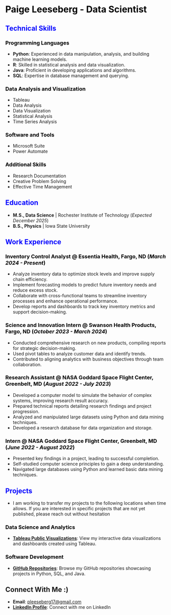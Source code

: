 # <span style="color:black;">Paige Leeseberg - Data Scientist</span>

## <span style="color:blue;">Technical Skills</span>

### <span style="color:black;">Programming Languages</span>
- **Python**: Experienced in data manipulation, analysis, and building machine learning models.
- **R**: Skilled in statistical analysis and data visualization.
- **Java**: Proficient in developing applications and algorithms.
- **SQL**: Expertise in database management and querying.

### <span style="color:black;">Data Analysis and Visualization</span>
- Tableau
- Data Analysis
- Data Visualization
- Statistical Analysis
- Time Series Analysis

### <span style="color:black;">Software and Tools</span>
- Microsoft Suite
- Power Automate

### <span style="color:black;">Additional Skills</span>
- Research Documentation
- Creative Problem Solving
- Effective Time Management

## <span style="color:blue;">Education</span>
- **M.S., Data Science** | Rochester Institute of Technology (_Expected December 2025_)
- **B.S., Physics** | Iowa State University

## <span style="color:blue;">Work Experience</span>

### <span style="color:black;">Inventory Control Analyst @ Essentia Health, Fargo, ND (_March 2024 - Present_)</span>
- Analyze inventory data to optimize stock levels and improve supply chain efficiency.
- Implement forecasting models to predict future inventory needs and reduce excess stock.
- Collaborate with cross-functional teams to streamline inventory processes and enhance operational performance.
- Develop reports and dashboards to track key inventory metrics and support decision-making.

### <span style="color:black;">Science and Innovation Intern @ Swanson Health Products, Fargo, ND (_October 2023 - March 2024_)</span>
- Conducted comprehensive research on new products, compiling reports for strategic decision-making.
- Used pivot tables to analyze customer data and identify trends.
- Contributed to aligning analytics with business objectives through team collaboration.

### <span style="color:black;">Research Assistant @ NASA Goddard Space Flight Center, Greenbelt, MD (_August 2022 - July 2023_)</span>
- Developed a computer model to simulate the behavior of complex systems, improving research result accuracy.
- Prepared technical reports detailing research findings and project progression.
- Analyzed and manipulated large datasets using Python and data mining techniques.
- Developed a research database for data organization and storage.

### <span style="color:black;">Intern @ NASA Goddard Space Flight Center, Greenbelt, MD (_June 2022 - August 2022_)</span>
- Presented key findings in a project, leading to successful completion.
- Self-studied computer science principles to gain a deep understanding.
- Navigated large databases using Python and learned basic data mining techniques.

## <span style="color:blue;">Projects</span>
- I am working to transfer my projects to the following locations when time allows. If you are interested in specific projects that are not yet published, please reach out without hesitation

### <span style="color:black;">Data Science and Analytics</span>

- **[Tableau Public Visualizations](https://public.tableau.com/app/profile/paige.leeseberg/vizzes)**: View my interactive data visualizations and dashboards created using Tableau.

### <span style="color:black;;">Software Development</span>

- **[GitHub Repositories](https://github.com/pleeseberg)**: Browse my GitHub repositories showcasing projects in Python, SQL, and Java.

## <span style="color:#blue;">Connect With Me :)</span>

- **Email**: pleeseberg17@gmail.com
- **[LinkedIn Profile](https://www.linkedin.com/in/paige-leeseberg-51b926287/)**: Connect with me on LinkedIn
